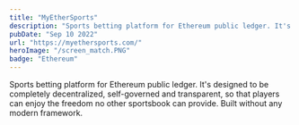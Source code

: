 ```yaml
---
title: "MyEtherSports"
description: "Sports betting platform for Ethereum public ledger. It's designed to be completely decentralized, self-governed and transparent, so that players can enjoy the freedom no other sportsbook can provide. Built without any modern framework."
pubDate: "Sep 10 2022"
url: "https://myethersports.com/"
heroImage: "/screen_match.PNG"
badge: "Ethereum"
---
```


Sports betting platform for Ethereum public ledger. It's designed to be completely decentralized, self-governed and transparent, so that players can enjoy the freedom no other sportsbook can provide. Built without any modern framework.